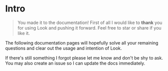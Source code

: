 # Intro

> You made it to the documentation! First of all I would like to **thank** you for using Look and pushing it forward. Feel free to star or share if you like it.

The following documentation pages will hopefully solve all your remaining questions and clear out the usage and intention of Look.<br>

If there's still something I forgot please let me know and don't be shy to ask. You may also create an issue so I can update the docs immediately.
